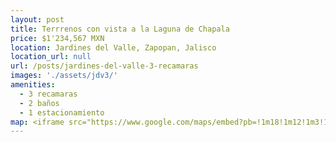 ```yaml
---
layout: post
title: Terrrenos con vista a la Laguna de Chapala
price: $1'234,567 MXN
location: Jardines del Valle, Zapopan, Jalisco
location_url: null
url: /posts/jardines-del-valle-3-recamaras
images: './assets/jdv3/'
amenities:
  - 3 recamaras
  - 2 baños
  - 1 estacionamiento
map: <iframe src="https://www.google.com/maps/embed?pb=!1m18!1m12!1m3!1d14924.144879543834!2d-103.44516302614288!3d20.749325994424236!2m3!1f0!2f0!3f0!3m2!1i1024!2i768!4f13.1!3m3!1m2!1s0x8428af5e16ee8c97%3A0x8bc582915def47be!2sJardines%20del%20Valle%2C%20Zapopan%2C%20Jal.!5e0!3m2!1ses!2smx!4v1600121178805!5m2!1ses!2smx" frameborder="0" style="border:0;" allowfullscreen="" aria-hidden="false" tabindex="0"></iframe>
---
```

